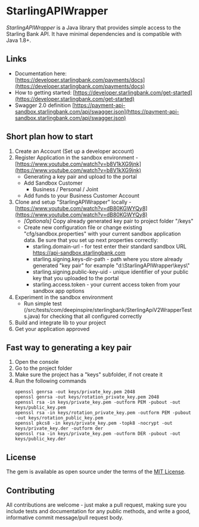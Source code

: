 # StarlingAPIWrapper
*StarlingAPIWrapper* is a Java library that provides simple access to the Starling Bank API.
It have minimal dependencies and is compatible with Java 1.8+.

## Links
* Documentation here: [https://developer.starlingbank.com/payments/docs](https://developer.starlingbank.com/payments/docs)
* How to getting started: [https://developer.starlingbank.com/get-started](https://developer.starlingbank.com/get-started)
* Swagger 2.0 definition [https://payment-api-sandbox.starlingbank.com/api/swagger.json](https://payment-api-sandbox.starlingbank.com/api/swagger.json)

## Short plan how to start
1. Create an Account (Set up a developer account)
2. Register Application in the sandbox environment - [https://www.youtube.com/watch?v=b8V1kXG9jnk](https://www.youtube.com/watch?v=b8V1kXG9jnk)
   - Generating a key pair and upload to the portal
   - Add Sandbox Customer
     - Business / Personal / Joint
   - Add funds to your Business Customer Account
4. Clone and setup "StarlingAPIWrapper" locally - [https://www.youtube.com/watch?v=dB80KGWYQy8](https://www.youtube.com/watch?v=dB80KGWYQy8)
   - *[Optionals]* Copy already generated key pair to project folder "/keys"
   - Create new configuration file or change existing "cfg/sandbox.properties" with your current sandbox application data.
     Be sure that you set up next properties correctly:
     - starling.domain-url - for test enter their standard sandbox URL [https://api-sandbox.starlingbank.com
](https://api-sandbox.starlingbank.com
)
     - starling.signing.keys-dir-path - path where you store already generated "key pair" for example "d:\\StarlingAPIWrapper\\keys\\"
     - starling.signing.public-key-uid - unique identifier of your public key that you uploaded to the portal
     - starling.access.token - your current access token from your sandbox app options
5. Experiment in the sandbox environment
   - Run simple test (/src/tests/com/deepinspire/sterlingbank/SterlingApiV2WrapperTests.java) for checking that all configured correctly
6. Build and integrate lib to your project
7. Get your application approved

## Fast way to generating a key pair
1. Open the console
2. Go to the project folder
3. Make sure the project has a "keys" subfolder, if not create it
4. Run the following commands
   ```
   openssl genrsa -out keys/private_key.pem 2048
   openssl genrsa -out keys/rotation_private_key.pem 2048
   openssl rsa -in keys/private_key.pem -outform PEM -pubout -out keys/public_key.pem
   openssl rsa -in keys/rotation_private_key.pem -outform PEM -pubout -out keys/rotation_public_key.pem
   openssl pkcs8 -in keys/private_key.pem -topk8 -nocrypt -out keys/private_key.der -outform der
   openssl rsa -in keys/private_key.pem -outform DER -pubout -out keys/public_key.der
   ```

## License
The gem is available as open source under the terms of
the [MIT License](http://opensource.org/licenses/MIT).

## Contributing
All contributions are welcome - just make a pull request, making sure you include tests
and documentation for any public methods, and write a good, informative commit
message/pull request body.
